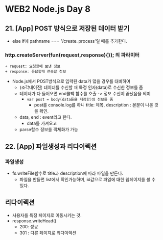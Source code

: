 # WEB2 Node.js Day 8




## 21. [App] POST 방식으로 저장된 데이터 받기	
+ else if에 pathname === '/create_process'일 때를 추가한다.
### http.createServer(fun(request,response){}); 의 파라미터
	+ request: 요청할때 보낸 정보 
	+ response: 응답할때 전송할 정보

+ Node.js에서 POST방식으로 입력된 data가 많을 경우를 대비하여
	+ (조각내어진) 데이터를 수신할 때 특정 인자(data)로 수신한 정보를 줌
	+ 데이터가 다 들어오면 end콜백 함수를 호출 -> 정보 수신이 끝났음을 의미
		+ `var post = body(data들을 저장함)의 정보를 줌`
			+ post를 console.log를 하니 title: 제목, description : 본문이 나온 것을 확인. 
	+ data, end : event라고 한다.
		+ data를 가져오고
	+  parse함수 정보를 객체화가 가능

## 22. [App] 파일생성과 리다이렉션

### 파일생성
+ fs.writeFile함수로 title과 description에 따라 파일을 만든다.
	+ 파일을 만들면 list에서 확인가능하며, id값으로 파일에 대한 웹페이지를 볼 수 있다.

## 리다이렉션
+ 사용자를 특정 페이지로 이동시키는 것.
+ response.writeHead()
	+ 200: 성공
	+ 301 : 다른 페이지로 리다이렉션